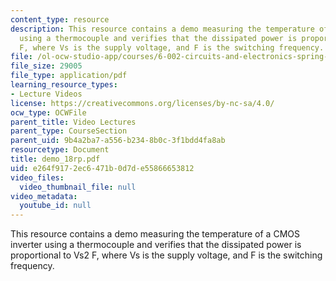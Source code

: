 ```yaml
---
content_type: resource
description: This resource contains a demo measuring the temperature of a CMOS inverter
  using a thermocouple and verifies that the dissipated power is proportional to Vs2
  F, where Vs is the supply voltage, and F is the switching frequency.
file: /ol-ocw-studio-app/courses/6-002-circuits-and-electronics-spring-2007/e264f9172ec6471b0d7de55866653812_demo_18rp.pdf
file_size: 29005
file_type: application/pdf
learning_resource_types:
- Lecture Videos
license: https://creativecommons.org/licenses/by-nc-sa/4.0/
ocw_type: OCWFile
parent_title: Video Lectures
parent_type: CourseSection
parent_uid: 9b4a2ba7-a556-b234-8b0c-3f1bdd4fa8ab
resourcetype: Document
title: demo_18rp.pdf
uid: e264f917-2ec6-471b-0d7d-e55866653812
video_files:
  video_thumbnail_file: null
video_metadata:
  youtube_id: null
---
```

This resource contains a demo measuring the temperature of a CMOS inverter using a thermocouple and verifies that the dissipated power is proportional to Vs2 F, where Vs is the supply voltage, and F is the switching frequency.